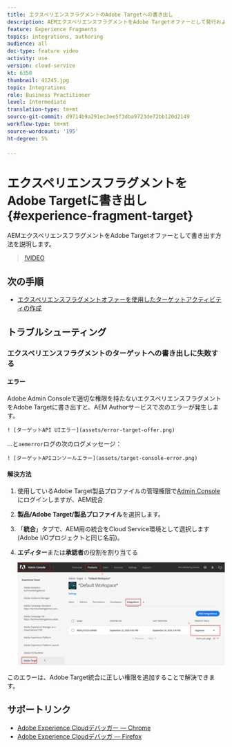 ```yaml
---
title: エクスペリエンスフラグメントのAdobe Targetへの書き出し
description: AEMエクスペリエンスフラグメントをAdobe Targetオファーとして発行および書き出す方法について説明します。
feature: Experience Fragments
topics: integrations, authoring
audience: all
doc-type: feature video
activity: use
version: cloud-service
kt: 6350
thumbnail: 41245.jpg
topic: Integrations
role: Business Practitioner
level: Intermediate
translation-type: tm+mt
source-git-commit: d9714b9a291ec3ee5f3dba9723de72bb120d2149
workflow-type: tm+mt
source-wordcount: '195'
ht-degree: 5%

---
```



# エクスペリエンスフラグメントをAdobe Targetに書き出し{#experience-fragment-target}

AEMエクスペリエンスフラグメントをAdobe Targetオファーとして書き出す方法を説明します。

>[!VIDEO](https://video.tv.adobe.com/v/41245?quality=12&learn=on)

## 次の手順

+ [エクスペリエンスフラグメントオファーを使用したターゲットアクティビティの作成](./create-target-activity.md)

## トラブルシューティング

### エクスペリエンスフラグメントのターゲットへの書き出しに失敗する

#### エラー

Adobe Admin Consoleで適切な権限を持たないエクスペリエンスフラグメントをAdobe Targetに書き出すと、AEM Authorサービスで次のエラーが発生します。

    ! [ターゲットAPI UIエラー](assets/error-target-offer.png)

...と`aemerror`ログの次のログメッセージ：

    ! [ターゲットAPIコンソールエラー](assets/target-console-error.png)

#### 解決方法

1. 使用しているAdobe Target製品プロファイルの管理権限で[Admin Console](https://adminconsole.adobe.com/)にログインしますが、AEM統合
2. __製品/Adobe Target/製品プロファイル__&#x200B;を選択します。
3. 「__統合__」タブで、AEM用の統合をCloud Service環境として選択します(Adobe I/Oプロジェクトと同じ名前)。
4. __エディター__&#x200B;または&#x200B;__承認者__&#x200B;の役割を割り当てる

   ![ターゲットAPIエラー](assets/target-permissions.png)

このエラーは、Adobe Target統合に正しい権限を追加することで解決できます。

## サポートリンク

+ [Adobe Experience Cloudデバッガー — Chrome](https://chrome.google.com/webstore/detail/adobe-experience-cloud-de/ocdmogmohccmeicdhlhhgepeaijenapj)
+ [Adobe Experience Cloudデバッガ — Firefox](https://addons.mozilla.org/en-US/firefox/addon/adobe-experience-platform-dbg/)